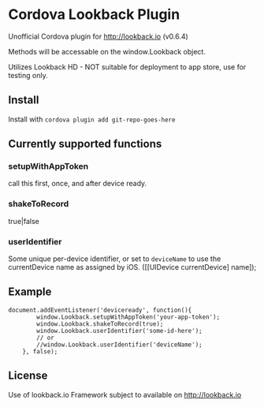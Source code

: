 Cordova Lookback Plugin
=======================

Unofficial Cordova plugin for http://lookback.io (v0.6.4)

Methods will be accessable on the window.Lookback object.

Utilizes Lookback HD - NOT suitable for deployment to app store, use for testing only.

Install
-------

Install with `cordova plugin add git-repo-goes-here`

Currently supported functions
-----------------------------

### setupWithAppToken
call this first, once, and after device ready.
### shakeToRecord
true|false
### userIdentifier
Some unique per-device identifier, or set to `deviceName` to use the currentDevice name as assigned by iOS. ([[UIDevice currentDevice] name]);

Example
-------

    document.addEventListener('deviceready', function(){
            window.Lookback.setupWithAppToken('your-app-token');
            window.Lookback.shakeToRecord(true);
            window.Lookback.userIdentifier('some-id-here');
            // or 
            //window.Lookback.userIdentifier('deviceName');
        }, false);




License
-------

Use of lookback.io Framework subject to available on http://lookback.io

